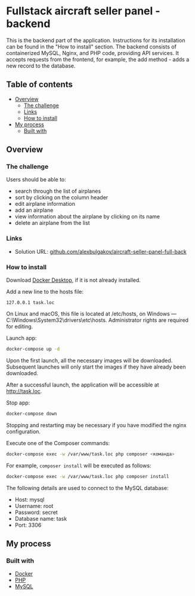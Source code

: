 # Fullstack aircraft seller panel - backend

This is the backend part of the application. Instructions for its installation can be found in the "How to install" section. The backend consists of containerized MySQL, Nginx, and PHP code, providing API services. It accepts requests from the frontend, for example, the add method - adds a new record to the database.

## Table of contents

- [Overview](#overview)
  - [The challenge](#the-challenge)
  - [Links](#links)
  - [How to install](#how-to-install)
- [My process](#my-process)
  - [Built with](#built-with)

## Overview

### The challenge

Users should be able to:

- search through the list of airplanes
- sort by clicking on the column header
- edit airplane information
- add an airplane
- view information about the airplane by clicking on its name
- delete an airplane from the list

### Links

- Solution URL: [github.com/alexbulgakov/aircraft-seller-panel-full-back](https://github.com/alexbulgakov/aircraft-seller-panel-full-back)

### How to install

Download [Docker Desktop](https://www.docker.com/products/docker-desktop/), if it is not already installed.

Add a new line to the hosts file:
```
127.0.0.1 task.loc
```
On Linux and macOS, this file is located at /etc/hosts, on Windows — C:\Windows\System32\drivers\etc\hosts. Administrator rights are required for editing.

Launch app:
```bash
docker-compose up -d
```

Upon the first launch, all the necessary images will be downloaded. Subsequent launches will only start the images if they have already been downloaded.

After a successful launch, the application will be accessible at http://task.loc.

Stop app:
```bash
docker-compose down
```
Stopping and restarting may be necessary if you have modified the nginx configuration.

Execute one of the Composer commands:
```bash
docker-compose exec -w /var/www/task.loc php composer <команда>
```
For example, `composer install` will be executed as follows:
```bash
docker-compose exec -w /var/www/task.loc php composer install
```

The following details are used to connect to the MySQL database:

- Host: mysql
- Username: root
- Password: secret
- Database name: task
- Port: 3306

## My process

### Built with

- [Docker](https://www.docker.com/)
- [PHP](https://www.php.net/)
- [MySQL](https://www.mysql.com/)
